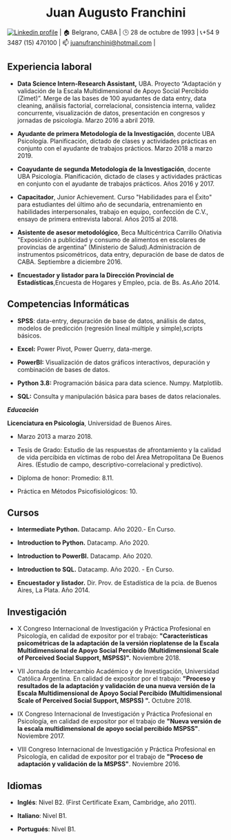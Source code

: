 <h1 align="center">Juan Augusto Franchini </h1>
<p align="center">

[![Linkedin profile](https://cdn3.iconfinder.com/data/icons/socialnetworking/32/linkedin.png)](https://www.linkedin.com/in/juan-augusto-franchini) | :house: Belgrano, CABA | :clock3: 28 de octubre de 1993 | :telephone_receiver:+54 9 3487 (15) 470100 | :mailbox: juanufranchini@hotmail.com | </p>

## Experiencia laboral

-   **Data Science Intern-Research Assistant,** UBA. Proyecto “Adaptación y validación de la Escala Multidimensional de Apoyo Social Percibido (Zimet)”. Merge de las bases de 100 ayudantes de data entry, data cleaning, análisis factorial, correlacional, consistencia interna, validez concurrente, visualización de datos, presentación en congresos y jornadas de psicología. Marzo 2016 a abril 2019.

-   **Ayudante de primera Metodología de la Investigación**, docente UBA Psicología. Planificación, dictado de clases y actividades prácticas en conjunto con el ayudante de trabajos prácticos. Marzo 2018 a marzo 2019.

-   **Coayudante de segunda Metodología de la Investigación**, docente UBA Psicología. Planificación, dictado de clases y actividades prácticas en conjunto con el ayudante de trabajos prácticos. Años 2016 y 2017.

-   **Capacitador**, Junior Achievement. Curso "Habilidades para el Éxito" para estudiantes del último año de secundaria, entrenamiento en habilidades interpersonales, trabajo en equipo, confección de C.V., ensayo de primera entrevista laboral. Años 2015 al 2018.

-   **Asistente de asesor metodológico**, Beca Multicéntrica Carrillo Oñativia "Exposición a publicidad y consumo de alimentos en escolares de provincias de argentina” (Ministerio de Salud).Administración de instrumentos psicométricos, data entry, depuración de base de datos de CABA. Septiembre a diciembre 2016.

-   **Encuestador y listador para la Dirección Provincial de Estadísticas**,Encuesta de Hogares y Empleo, pcia. de Bs. As.Año 2014.

## Competencias Informáticas

-   **SPSS**: data-entry, depuración de base de datos, análisis de datos, modelos de predicción (regresión lineal múltiple y simple),scripts básicos.

-   **Excel:** Power Pivot, Power Querry, data-merge.

-   **PowerBI:** Visualización de datos gráficos interactivos, depuración y combinación de bases de datos.

-   **Python 3.8:** Programación básica para data science. Numpy. Matplotlib.

-   **SQL:** Consulta y manipulación básica para bases de datos relacionales.

***Educación***

**Licenciatura en Psicología**, Universidad de Buenos Aires.

-   Marzo 2013 a marzo 2018.

-   Tesis de Grado: Estudio de las respuestas de afrontamiento y la calidad de vida percibida en víctimas de robo del Área Metropolitana De Buenos Aires. (Estudio de campo, descriptivo-correlacional y predictivo).

-   Diploma de honor: Promedio: 8.11.

-   Práctica en Métodos Psicofisiológicos: 10.

## Cursos

-   **Intermediate Python.** Datacamp. Año 2020.- En Curso.

-   **Introduction to Python.** Datacamp. Año 2020.

-   **Introduction to PowerBI.** Datacamp. Año 2020.

-   **Introduction to SQL.** Datacamp. Año 2020. - En Curso.

-   **Encuestador y listador.** Dir. Prov. de Estadística de la pcia. de Buenos Aires, La Plata. Año 2014.

## Investigación

-   X Congreso Internacional de
    Investigación y Práctica Profesional en Psicología, en calidad de
    expositor por el trabajo: **"Características psicométricas de la
    adaptación de la versión rioplatense de la Escala Multidimensional
    de Apoyo Social Percibido (Multidimensional Scale of Perceived
    Social Support, MSPSS)".** Noviembre 2018.

-   VII Jornada de Intercambio Académico
    y de Investigación, Universidad Católica Argentina. En calidad de
    expositor por el trabajo: **"Proceso y resultados de la adaptación y validación de una nueva versión de la Escala Multidimensional de Apoyo Social Percibido (Multidimensional Scale of Perceived Social Support, MSPSS) ".** Octubre 2018.

-   IX Congreso Internacional de Investigación y Práctica Profesional en Psicología, en calidad de expositor por el trabajo de **"Nueva versión de la escala multidimensional de apoyo social percibido MSPSS"**. Noviembre 2017.

-   VIII Congreso Internacional de Investigación y Práctica Profesional en Psicología, en calidad de expositor por el trabajo de **"Proceso de adaptación y validación de la MSPSS"**. Noviembre 2016.

## Idiomas

-   **Inglés**: Nivel B2. (First Certificate Exam, Cambridge, año 2011).

-   **Italiano**: Nivel B1.

-   **Portugués**: Nivel B1.
